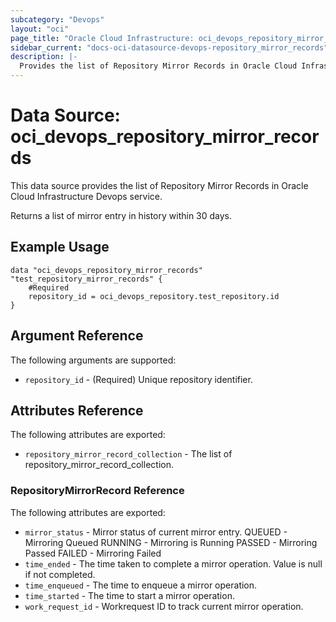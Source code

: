 ```yaml
---
subcategory: "Devops"
layout: "oci"
page_title: "Oracle Cloud Infrastructure: oci_devops_repository_mirror_records"
sidebar_current: "docs-oci-datasource-devops-repository_mirror_records"
description: |-
  Provides the list of Repository Mirror Records in Oracle Cloud Infrastructure Devops service
---
```


# Data Source: oci_devops_repository_mirror_records
This data source provides the list of Repository Mirror Records in Oracle Cloud Infrastructure Devops service.

Returns a list of mirror entry in history within 30 days.


## Example Usage

```hcl
data "oci_devops_repository_mirror_records" "test_repository_mirror_records" {
	#Required
	repository_id = oci_devops_repository.test_repository.id
}
```

## Argument Reference

The following arguments are supported:

* `repository_id` - (Required) Unique repository identifier.


## Attributes Reference

The following attributes are exported:

* `repository_mirror_record_collection` - The list of repository_mirror_record_collection.

### RepositoryMirrorRecord Reference

The following attributes are exported:

* `mirror_status` - Mirror status of current mirror entry. QUEUED - Mirroring Queued RUNNING - Mirroring is Running PASSED - Mirroring Passed FAILED - Mirroring Failed 
* `time_ended` - The time taken to complete a mirror operation. Value is null if not completed.
* `time_enqueued` - The time to enqueue a mirror operation.
* `time_started` - The time to start a mirror operation.
* `work_request_id` - Workrequest ID to track current mirror operation.

